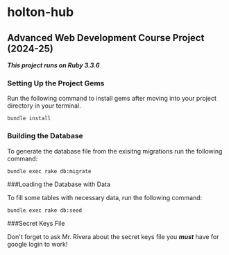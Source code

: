 # holton-hub
## Advanced Web Development Course Project (2024-25)

***This project runs on Ruby 3.3.6***

### Setting Up the Project Gems

Run the following command to install gems after moving into your project directory in your terminal.
```
bundle install
```

### Building the Database

To generate the database file from the exisitng migrations run the following command:
```
bundle exec rake db:migrate
```

###Loading the Database with Data

To fill some tables with necessary data, run the following command:
```
bundle exec rake db:seed
```

###Secret Keys File

Don't forget to ask Mr. Rivera about the secret keys file you ***must*** have for google login to work!